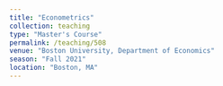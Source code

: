 ```yaml
---
title: "Econometrics"
collection: teaching
type: "Master's Course"
permalink: /teaching/508
venue: "Boston University, Department of Economics"
season: "Fall 2021"
location: "Boston, MA"
---
```


